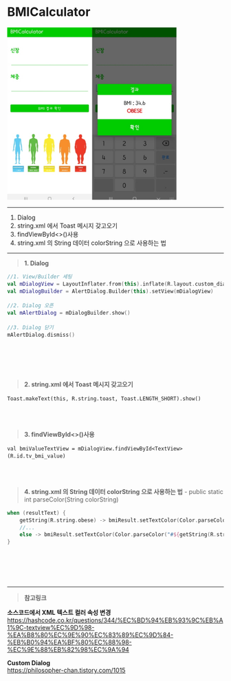 # BMICalculator

<img src="https://github.com/HYUNJUNEPARK/ImageRepository/blob/master/basicApp/1_BMICalculator.jpg" height="400"/>

---
1. Dialog</br>
2. string.xml 에서 Toast 메시지 갖고오기</br>
3. findViewById<>()사용</br>
4. string.xml 의 String 데이터 colorString 으로 사용하는 법</br>
---
>**1. Dialog**</br>
```kotlin
//1. View/Builder 세팅
val mDialogView = LayoutInflater.from(this).inflate(R.layout.custom_dialog, null)
val mDialogBuilder = AlertDialog.Builder(this).setView(mDialogView)

//2. Dialog 오픈
val mAlertDialog = mDialogBuilder.show()

//3. Dialog 닫기
mAlertDialog.dismiss()
```
<br></br>
<br></br>
>**2. string.xml 에서 Toast 메시지 갖고오기**</br>

`Toast.makeText(this, R.string.toast, Toast.LENGTH_SHORT).show()`
<br></br>
<br></br>

>**3. findViewById<>()사용**</br>

`val bmiValueTextView = mDialogView.findViewById<TextView>(R.id.tv_bmi_value)`
<br></br>
<br></br>
>**4. string.xml 의 String 데이터 colorString 으로 사용하는 법** - public static int parseColor(String colorString)</br>
```kotlin
when (resultText) {
    getString(R.string.obese) -> bmiResult.setTextColor(Color.parseColor("#${getString(R.string.red)}"))
    //...
    else -> bmiResult.setTextColor(Color.parseColor("#${getString(R.string.black)}"))
}
```
<br></br>
<br></br>

---


>**참고링크**</br>

**소스코드에서 XML 텍스트 컬러 속성 변경**</br>
https://hashcode.co.kr/questions/344/%EC%BD%94%EB%93%9C%EB%A1%9C-textview%EC%9D%98-%EA%B8%80%EC%9E%90%EC%83%89%EC%9D%84-%EB%B0%94%EA%BF%80%EC%88%98-%EC%9E%88%EB%82%98%EC%9A%94

**Custom Dialog**</br>
https://philosopher-chan.tistory.com/1015
